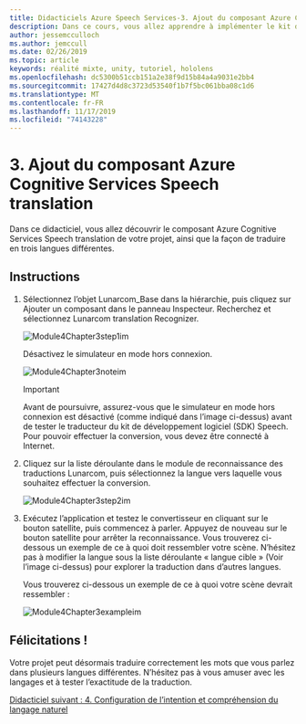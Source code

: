 ```yaml
---
title: Didacticiels Azure Speech Services-3. Ajout du composant Azure Cognitive Services Speech translation
description: Dans ce cours, vous allez apprendre à implémenter le kit de développement logiciel (SDK) Azure Speech dans une application de réalité mixte.
author: jessemcculloch
ms.author: jemccull
ms.date: 02/26/2019
ms.topic: article
keywords: réalité mixte, unity, tutoriel, hololens
ms.openlocfilehash: dc5300b51ccb151a2e38f9d15b84a4a9031e2bb4
ms.sourcegitcommit: 17427d4d8c3723d53540f1b7f5bc061bba08c1d6
ms.translationtype: MT
ms.contentlocale: fr-FR
ms.lasthandoff: 11/17/2019
ms.locfileid: "74143228"
---
```

# <a name="3-adding-the-azure-cognitive-services-speech-translation-component"></a>3. Ajout du composant Azure Cognitive Services Speech translation

Dans ce didacticiel, vous allez découvrir le composant Azure Cognitive Services Speech translation de votre projet, ainsi que la façon de traduire en trois langues différentes.

## <a name="instructions"></a>Instructions

1. Sélectionnez l’objet Lunarcom_Base dans la hiérarchie, puis cliquez sur Ajouter un composant dans le panneau Inspecteur. Recherchez et sélectionnez Lunarcom translation Recognizer.

    ![Module4Chapter3step1im](images/module4chapter3step1im.PNG)

    Désactivez le simulateur en mode hors connexion.

    ![Module4Chapter3noteim](images/module4chapter3noteim.PNG)

    >[!IMPORTANT]
    >Avant de poursuivre, assurez-vous que le simulateur en mode hors connexion est désactivé (comme indiqué dans l’image ci-dessus) avant de tester le traducteur du kit de développement logiciel (SDK) Speech. Pour pouvoir effectuer la conversion, vous devez être connecté à Internet.

2. Cliquez sur la liste déroulante dans le module de reconnaissance des traductions Lunarcom, puis sélectionnez la langue vers laquelle vous souhaitez effectuer la conversion.

    ![Module4Chapter3step2im](images/module4chapter3step2im.PNG)

3. Exécutez l’application et testez le convertisseur en cliquant sur le bouton satellite, puis commencez à parler. Appuyez de nouveau sur le bouton satellite pour arrêter la reconnaissance. Vous trouverez ci-dessous un exemple de ce à quoi doit ressembler votre scène. N’hésitez pas à modifier la langue sous la liste déroulante « langue cible » (Voir l’image ci-dessus) pour explorer la traduction dans d’autres langues.

    Vous trouverez ci-dessous un exemple de ce à quoi votre scène devrait ressembler :

    ![Module4Chapter3exampleim](images/module4chapter3exampleim.PNG)

## <a name="congratulations"></a>Félicitations !

Votre projet peut désormais traduire correctement les mots que vous parlez dans plusieurs langues différentes. N’hésitez pas à vous amuser avec les langages et à tester l’exactitude de la traduction.

[Didacticiel suivant : 4. Configuration de l’intention et compréhension du langage naturel](mrlearning-speechSDK-ch4.md)

